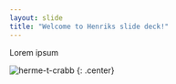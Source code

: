 ```yaml
---
layout: slide
title: "Welcome to Henriks slide deck!"
---
```


Lorem ipsum

![herme-t-crabb](https://octodex.github.com/images/herme-t-crabb.png)
{: .center}
